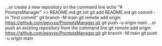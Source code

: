 …or create a new repository on the command line
echo "# PromptsManager" >> README.md
git init
git add README.md
git commit -m "first commit"
git branch -M main
git remote add origin https://github.com/eevvxx/PromptsManager.git
git push -u origin main
…or push an existing repository from the command line
git remote add origin https://github.com/eevvxx/PromptsManager.git
git branch -M main
git push -u origin main